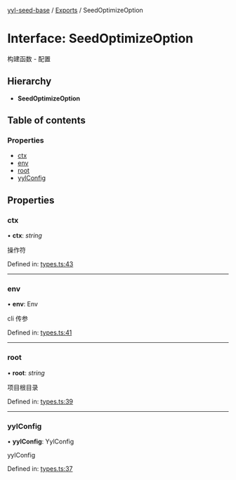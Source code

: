 [yyl-seed-base](../README.md) / [Exports](../modules.md) / SeedOptimizeOption

# Interface: SeedOptimizeOption

构建函数 - 配置

## Hierarchy

* **SeedOptimizeOption**

## Table of contents

### Properties

- [ctx](seedoptimizeoption.md#ctx)
- [env](seedoptimizeoption.md#env)
- [root](seedoptimizeoption.md#root)
- [yylConfig](seedoptimizeoption.md#yylconfig)

## Properties

### ctx

• **ctx**: *string*

操作符

Defined in: [types.ts:43](https://github.com/jackness1208/yyl-seed-base/blob/a413c63/src/types.ts#L43)

___

### env

• **env**: Env

cli 传参

Defined in: [types.ts:41](https://github.com/jackness1208/yyl-seed-base/blob/a413c63/src/types.ts#L41)

___

### root

• **root**: *string*

项目根目录

Defined in: [types.ts:39](https://github.com/jackness1208/yyl-seed-base/blob/a413c63/src/types.ts#L39)

___

### yylConfig

• **yylConfig**: YylConfig

yylConfig

Defined in: [types.ts:37](https://github.com/jackness1208/yyl-seed-base/blob/a413c63/src/types.ts#L37)
